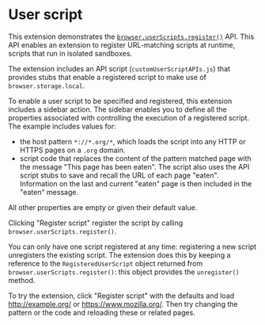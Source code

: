# User script

This extension demonstrates the [`browser.userScripts.register()`](https://wiki.developer.mozilla.org/en-US/docs/Mozilla/Add-ons/WebExtensions/API/userScripts/RegisteredUserScript) API. This API enables an extension to register URL-matching scripts at runtime, scripts that run in isolated sandboxes.

The extension includes an API script (`customUserScriptAPIs.js`) that provides stubs that enable a registered script to make use of `browser.storage.local`. 

To enable a user script to be specified and registered, this extension includes a sidebar action. The sidebar enables you to define all the properties associated with controlling the execution of a registered script. The example includes values for:

* the host pattern `*://*.org/*`, which loads the script into any HTTP or HTTPS pages on a `.org` domain.
* script code that replaces the content of the pattern matched page with the message "This page has been eaten". The script also uses the API script stubs to save and recall the URL of each page "eaten". Information on the last and current "eaten" page is then included in the "eaten" message.

All other properties are empty or given their default value.

Clicking "Register script" register the script by calling `browser.userScripts.register()`.

You can only have one script registered at any time: registering a new script unregisters the existing script. The extension does this by keeping a reference to the `RegisteredUserScript` object returned from `browser.userScripts.register()`: this object provides the `unregister()` method.

To try the extension, click "Register script" with the defaults and load http://example.org/ or 
https://www.mozilla.org/. Then try changing the pattern or the code and reloading these or related pages.
